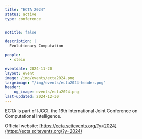 ```yaml
---
title: "ECTA 2024"
status: active
type: conference


notitle: false

description: |
  Evolutionary Computation

people:
  - stein

eventdate: 2024-11-20
layout: event
image: /img/events/ecta2024.png
largeimage: "/img/events/ecta2024-header.png"
header:
    og_image: events/ecta2024.png
last-updated: 2024-12-30
---
```

ECTA is part of IJCCI, the 16th International Joint Conference on Computational Intelligence.

Official website: [https://ecta.scitevents.org/?y=2024](https://ecta.scitevents.org/?y=2024)

